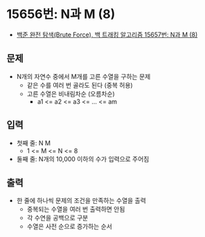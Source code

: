 # 15656번: N과 M (8)
- [백준 완전 탐색(Brute Force), 백 트래킹 알고리즘 15657번: N과 M (8)](https://www.acmicpc.net/problem/15657)

## 문제
- N개의 자연수 중에서 M개를 고른 수열을 구하는 문제
    - 같은 수를 여러 번 골라도 된다 (중복 허용)
    - 고른 수열은 비내림차순 (오름차순)
      - a1 <= a2 <= a3 <= ... <= am

## 입력
- 첫째 줄: N M
    - 1 <= M <= N <= 8
- 둘째 줄: N개의 10,000 이하의 수가 입력으로 주어짐

## 출력
- 한 줄에 하나씩 문제의 조건을 만족하는 수열을 출력
    - 중복되는 수열을 여러 번 출력하면 안됨
    - 각 수연을 공백으로 구분
    - 수열은 사전 순으로 증가하는 순서